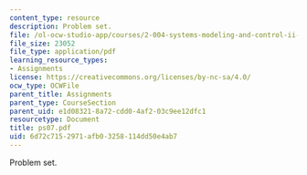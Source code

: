```yaml
---
content_type: resource
description: Problem set.
file: /ol-ocw-studio-app/courses/2-004-systems-modeling-and-control-ii-fall-2007/6d72c7152971afb03258114dd50e4ab7_ps07.pdf
file_size: 23052
file_type: application/pdf
learning_resource_types:
- Assignments
license: https://creativecommons.org/licenses/by-nc-sa/4.0/
ocw_type: OCWFile
parent_title: Assignments
parent_type: CourseSection
parent_uid: e1d08321-8a72-cdd0-4af2-03c9ee12dfc1
resourcetype: Document
title: ps07.pdf
uid: 6d72c715-2971-afb0-3258-114dd50e4ab7
---
```

Problem set.